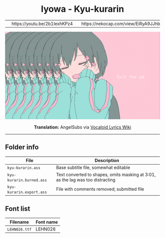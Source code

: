 <h1 align='center'>Iyowa - Kyu-kurarin</h2>

<table align='center'>
    <tr>
        <td> <img src='../.img/youtube.svg' width=30> </td>
        <td> https://youtu.be/2b1IexhKPz4 </td>
        <td> <img src='../.img/nekocap.svg' width=27> </td>
        <td> https://nekocap.com/view/EiRyA9JJhb </td>
    </tr>
</table>

![](./preview.png)

<p align='center'><b>Translation:</b> AngelSubs via <a href='https://vocaloidlyrics.fandom.com/wiki/%E3%81%8D%E3%82%85%E3%81%86%E3%81%8F%E3%82%89%E3%82%8A%E3%82%93_(Kyuukurarin)'>Vocaloid Lyrics Wiki</a></p>

---
## Folder info

| File | Description |
| ---- | ----------- |
|`kyu-kurarin.ass` | Base subtitle file, somewhat editable |
|`kyu-kurarin.burned.ass` | Text converted to shapes, omits masking at 3:01, as the lag was too distracting |
|`kyu-kurarin.export.ass` | File with comments removed; submitted file |

## Font list
| Filename | Font name |
| ---- | ---- |
|`LEHN026.ttf`| LEHN026 |